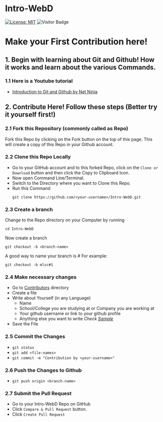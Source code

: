 # Intro-WebD
[![License: MIT](https://img.shields.io/badge/License-MIT-green.svg)](https://opensource.org/licenses/MIT)
![Visitor Badge](https://visitor-badges.glitch.me/?username=mannadamay12&repo=Intro-WebD)


# Make your First Contribution here!

## 1. Begin with learning about Git and Github! How it works and learn about the various Commands.

### 1.1 Here is a Youtube tutorial
* [Introduction to Git and Github by Net Ninja](https://youtube.com/playlist?list=PL4cUxeGkcC9goXbgTDQ0n_4TBzOO0ocPR)

## 2. Contribute Here! Follow these steps (Better try it yourself first!)

### 2.1 Fork this Repository (commonly called as Repo)
Fork this Repo by clicking on the Fork button on the top of this page. This will create a copy of this Repo in your Github account.

### 2.2 Clone this Repo Locally
* Go to your GitHub account and to this forked Repo, click on the `Clone or Download` button and then click the Copy to Clipboard Icon.
* Now open Command Line/Terminal.
* Switch to the Directory where you want to Clone this Repo.
* Run this Command
  ```
  git clone https://github.com/<your-username>/Intro-WebD.git
  ```

### 2.3 Create a branch
Change to the Repo directory on your Computer by running
```
cd Intro-WebD
```
Now create a branch
```
git checkout -b <branch-name>
```
A good way to name your branch is *<your-username>#<issue-number>*
For example:
```
git checkout -b mlsc#1
```

### 2.4 Make necessary changes
* Go to [Contributors](https://github.com/manndamay12/Intro-WebD/tree/master/Contributors) directory
* Create a file
* Write about Yourself (in any Language)
  - Name
  - School/College you are studying at or Company you are working at
  - Your github username or link to your github profile
  - Anything else you want to write
  *Check [Sample](https://github.com/mannadamay12/Intro-WebD/blob/master/Contributors/sample.md)*
* Save the File

### 2.5 Commit the Changes
* `git status`
* `git add <file-names>`
* `git commit -m "Contribution by <your-username>"`

### 2.6 Push the Changes to Github
* `git push origin <branch-name>`

### 2.7 Submit the Pull Request
* Go to your Intro-WebD Repo on GitHub
* Click `Compare & Pull Request` button.
* Click `Create Pull Request`
